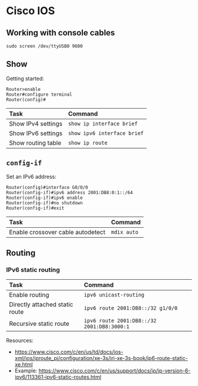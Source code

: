 # Cisco IOS

## Working with console cables

```console
sudo screen /dev/ttyUSB0 9600
```

## Show


Getting started:

```
Router>enable
Router#configure terminal
Router(config)#
```

| Task               | Command                     |
|:-------------------|:----------------------------|
| Show IPv4 settings | `show ip interface brief`   |
| Show IPv6 settings | `show ipv6 interface brief` |
| Show routing table | `show ip route`             |

## `config-if`

Set an IPv6 address:

```
Router(config)#interface G0/0/0
Router(config-if)#ipv6 address 2001:DB8:0:1::/64
Router(config-if)#ipv6 enable
Router(config-if)#no shutdown
Router(config-if)#exit
```

| Task                              | Command     |
|:----------------------------------|:------------|
| Enable crossover cable autodetect | `mdix auto` |

## Routing

### IPv6 static routing

| Task                           | Command                                    |
|:-------------------------------|:-------------------------------------------|
| Enable routing                 | `ipv6 unicast-routing`                     |
| Directly attached static route | `ipv6 route 2001:DB8::/32 g1/0/0`          |
| Recursive static route         | `ipv6 route 2001:DB8::/32 2001:DB8:3000:1` |

Resources:

- <https://www.cisco.com/c/en/us/td/docs/ios-xml/ios/iproute_pi/configuration/xe-3s/iri-xe-3s-book/ip6-route-static-xe.html>
- Example: <https://www.cisco.com/c/en/us/support/docs/ip/ip-version-6-ipv6/113361-ipv6-static-routes.html>
